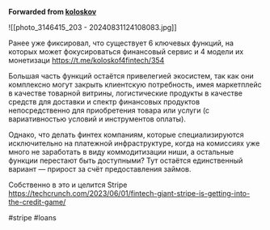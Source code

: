 **Forwarded from [koloskov](https://t.me/bankfloorbelow/757)**

![[photo_3146415_203 - 20240831124108083.jpg]]

Ранее уже фиксировал, что существует 6 ключевых функций, на которых может фокусироваться финансовый сервис и 4 модели их монетизаци https://t.me/koloskof4fintech/354

Большая часть функций остаётся привелегией экосистем, так как они комплексно могут закрыть клиентскую потребность, имея маркетплейс в качестве товарной витрины, логистические продукты в качестве средств для доставки и спектр финансовых продуктов непосредственно для приобретения товара или услуги (с вариативностью условий и инструментов оплаты).

Однако, что делать финтех компаниям, которые специализируются исключительно на платежной инфраструктуре, когда на комиссиях уже много не заработать в виду коммодитизации ниши, а остальные функции перестают быть доступными? Тут остаётся единственный вариант — прирост за счёт предоставления займов.

Собственно в это и целится Stripe https://techcrunch.com/2023/06/01/fintech-giant-stripe-is-getting-into-the-credit-game/

#stripe #loans